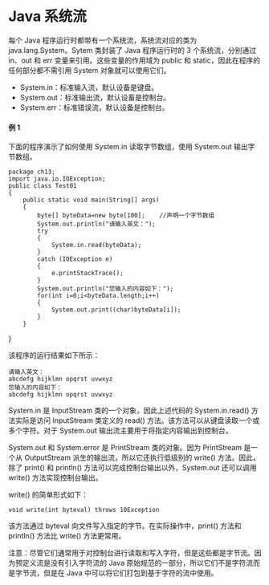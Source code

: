 # Java 系统流

每个 Java 程序运行时都带有一个系统流，系统流对应的类为 java.lang.System。Sytem 类封装了 Java 程序运行时的 3 个系统流，分别通过 in、out 和 err 变量来引用。这些变量的作用域为 public 和 static，因此在程序的任何部分都不需引用 System 对象就可以使用它们。

*   System.in：标准输入流，默认设备是键盘。
*   System.out：标准输出流，默认设畜是控制台。
*   System.err：标准错误流，默认设备是控制台。

#### 例 1

下面的程序演示了如何使用 System.in 读取字节数组，使用 System.out 输出字节数组。

```
package ch13;
import java.io.IOException;
public class Test01
{
    public static void main(String[] args)
    {
        byte[] byteData=new byte[100];    //声明一个字节数组
        System.out.println("请输入英文：");
        try
        {
            System.in.read(byteData);
        }
        catch (IOException e)
        {
            e.printStackTrace();
        }
        System.out.println("您输入的内容如下：");
        for(int i=0;i<byteData.length;i++)
        {
            System.out.print((char)byteData[i]);
        }
    }
```

}

该程序的运行结果如下所示：

```
请输入英文：
abcdefg hijklmn opqrst uvwxyz
您输入的内容如下：
abcdefg hijklmn opqrst uvwxyz
```

System.in 是 InputStream 类的一个对象，因此上述代码的 System.in.read() 方法实际是访问 InputStream 类定义的 read() 方法。该方法可以从键盘读取一个或多个字符。对于 System.out 输出流主要用于将指定内容输出到控制台。

System.out 和 System.error 是 PrintStream 类的对象。因为 PrintStream 是一个从 OutputStream 派生的输出流，所以它还执行低级别的 write() 方法。因此，除了 print() 和 println() 方法可以完成控制台输出以外，System.out 还可以调用 write() 方法实现控制台输出。

write() 的简单形式如下：

```
void write(int byteval) throws 10Exception
```

该方法通过 byteval 向文件写入指定的字节。在实际操作中，print() 方法和 println() 方法比 write() 方法更常用。

注意：尽管它们通常用于对控制台进行读取和写入字符，但是这些都是字节流。因为预定义流是没有引入字符流的 Java 原始规范的一部分，所以它们不是字符流而是字节流，但是在 Java 中可以将它们打包到基于字符的流中使用。